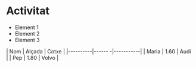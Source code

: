 # Activitat 
- Element 1
- Element 2
- Element 3

| Nom      | Alçada | Cotxe     |
|----------|------ -|-----------|
| Maria    | 1.60   | Audi      |
| Pep      | 1.80   | Volvo     |
